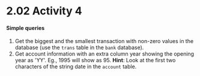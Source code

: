 # 2.02 Activity 4

#### Simple queries

1. Get the biggest and the smallest transaction with non-zero values in the database (use the `trans` table in the `bank` database).
2. Get account information with an extra column year showing the opening year as 'YY'. Eg., 1995 will show as 95.
   **Hint**: Look at the first two characters of the string date in the `account` table.
